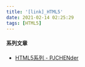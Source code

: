 ```yaml
---
title: '[link]_HTML5'
date: 2021-02-14 02:25:29
tags: [HTML5]
---
```


#### 系列文章
  - [HTML5系列 - PJCHENder](https://pjchender.blogspot.com/search/label/HTML)